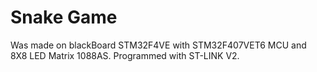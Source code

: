 # Snake Game
Was made on blackBoard STM32F4VE with STM32F407VET6 MCU and 8X8 LED Matrix 1088AS.
Programmed with ST-LINK V2.
